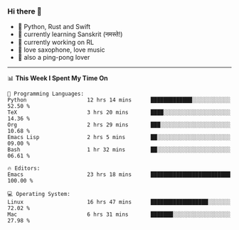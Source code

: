 ### Hi there 👋

- 📙 Python, Rust and Swift
- 🌱 currently learning Sanskrit (नमस्ते!)
- 🔭 currently working on RL
- 🎷 love saxophone, love music
- 🏓 also a ping-pong lover

<!--
**ZiqinGong/ZiqinGong** is a ✨ _special_ ✨ repository because its `README.md` (this file) appears on your GitHub profile.

Here are some ideas to get you started:

- 🔭 I’m currently working on ...
- 🌱 I’m currently learning ...
- 👯 I’m looking to collaborate on ...
- 🤔 I’m looking for help with ...
- 💬 Ask me about ...
- 📫 gongzq0301@sjtu.edu.cn
- 😄 Pronouns: ...
- ⚡ Fun fact: ...
-->

---

<!--START_SECTION:waka-->
📊 **This Week I Spent My Time On** 

```text
💬 Programming Languages: 
Python                   12 hrs 14 mins      █████████████░░░░░░░░░░░░   52.50 % 
TeX                      3 hrs 20 mins       ████░░░░░░░░░░░░░░░░░░░░░   14.36 % 
Org                      2 hrs 29 mins       ███░░░░░░░░░░░░░░░░░░░░░░   10.68 % 
Emacs Lisp               2 hrs 5 mins        ██░░░░░░░░░░░░░░░░░░░░░░░   09.00 % 
Bash                     1 hr 32 mins        ██░░░░░░░░░░░░░░░░░░░░░░░   06.61 % 

🔥 Editors: 
Emacs                    23 hrs 18 mins      █████████████████████████   100.00 % 

💻 Operating System: 
Linux                    16 hrs 47 mins      ██████████████████░░░░░░░   72.02 % 
Mac                      6 hrs 31 mins       ███████░░░░░░░░░░░░░░░░░░   27.98 % 
```


<!--END_SECTION:waka-->
